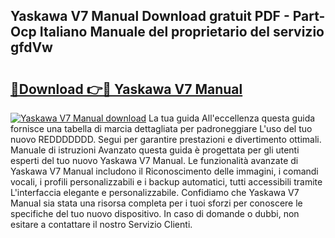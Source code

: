 ## Yaskawa V7 Manual Download gratuit PDF - Part-Ocp Italiano Manuale del proprietario del servizio gfdVw

# <h2><a href="http://dfbmpv.blite.top/?on=Yaskawa+V7+Manual">🔗Download 👉🔴 Yaskawa V7 Manual</a></h2>

[![Yaskawa V7 Manual download](https://i.imgur.com/lujVjoI.png)](http://dfbmpv.blite.top/?on=Yaskawa+V7+Manual)
La tua guida All'eccellenza questa guida fornisce una tabella di marcia dettagliata per padroneggiare L'uso del tuo nuovo REDDDDDDD. Segui per garantire prestazioni e divertimento ottimali. Manuale di istruzioni Avanzato questa guida è progettata per gli utenti esperti del tuo nuovo Yaskawa V7 Manual. Le funzionalità avanzate di Yaskawa V7 Manual includono il Riconoscimento delle immagini, i comandi vocali, i profili personalizzabili e i backup automatici, tutti accessibili tramite L'interfaccia elegante e personalizzabile. Confidiamo che Yaskawa V7 Manual sia stata una risorsa completa per i tuoi sforzi per conoscere le specifiche del tuo nuovo dispositivo. In caso di domande o dubbi, non esitare a contattare il nostro Servizio Clienti.
